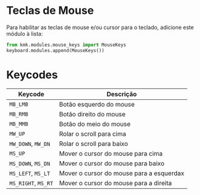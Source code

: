 # Teclas de Mouse

Para habilitar as teclas de mouse e/ou cursor para o teclado, adicione este
módulo à lista:

```python
from kmk.modules.mouse_keys import MouseKeys
keyboard.modules.append(MouseKeys())
```

# Keycodes

| Keycode             | Descrição                                |
|---------------------|------------------------------------------|
| `MB_LMB`            | Botão esquerdo do mouse                  |
| `MB_RMB`            | Botão direito do mouse                   |
| `MB_MMB`            | Botão do meio do mouse                   |
| `MW_UP`             | Rolar o scroll para cima                 |
| `MW_DOWN`, `MW_DN`  | Rolar o scroll para baixo                |
| `MS_UP`             | Mover o cursor do mouse para cima        |
| `MS_DOWN`, `MS_DN`  | Mover o cursor do mouse para baixo       |
| `MS_LEFT`, `MS_LT`  | Mover o cursor do mouse para a esquerdax |
| `MS_RIGHT`, `MS_RT` | Mover o cursor do mouse para a direita   |
